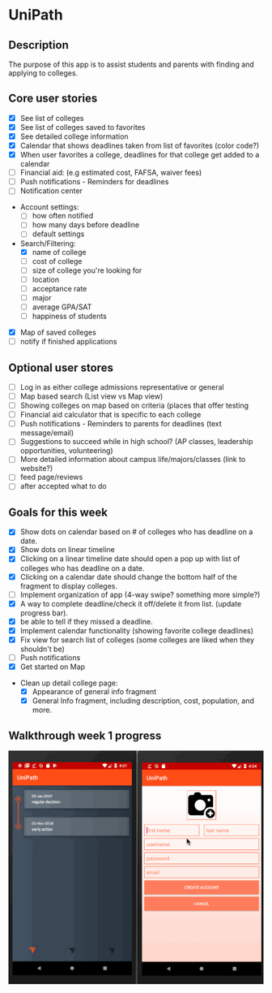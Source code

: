 # UniPath

## Description
The purpose of this app is to assist students and parents with finding and applying to colleges. 

## Core user stories
- [X] See list of colleges
- [X] See list of colleges saved to favorites
- [X] See detailed college information
- [X] Calendar that shows deadlines taken from list of favorites (color code?)
- [X] When user favorites a college, deadlines for that college get added to a calendar
- [ ] Financial aid: (e.g estimated cost, FAFSA, waiver fees)
- [ ] Push notifications - Reminders for deadlines
- [ ] Notification center
- Account settings:
  - [ ] how often notified
  - [ ] how many days before deadline
  - [ ] default settings
- Search/Filtering:
  - [X] name of college
  - [ ] cost of college
  - [ ] size of college you're looking for
  - [ ] location
  - [ ] acceptance rate
  - [ ] major
  - [ ] average GPA/SAT
  - [ ] happiness of students
- [X] Map of saved colleges
- [ ] notify if finished applications

## Optional user stores
- [ ] Log in as either college admissions representative or general
- [ ] Map based search (List view vs Map view)
- [ ] Showing colleges on map based on criteria (places that offer testing
- [ ] Financial aid calculator that is specific to each college
- [ ] Push notifications - Reminders to parents for deadlines (text message/email)
- [ ] Suggestions to succeed while in high school? (AP classes, leadership opportunities, volunteering)
- [ ] More detailed information about campus life/majors/classes (link to website?)
- [ ] feed page/reviews
- [ ] after accepted what to do

## Goals for this week
- [X] Show dots on calendar based on # of colleges who has deadline on a date.
- [X] Show dots on linear timeline
- [X] Clicking on a linear timeline date should open a pop up with list of colleges who has deadline on a date.
- [X] Clicking on a calendar date should change the bottom half of the fragment to display colleges.
- [ ] Implement organization of app (4-way swipe? something more simple?)
- [X] A way to complete deadline/check it off/delete it from list. (update progress bar). 
- [X] be able to tell if they missed a deadline.
- [X] Implement calendar functionality (showing favorite college deadlines)
- [X] Fix view for search list of colleges (some colleges are liked when they shouldn't be)
- [ ] Push notifications
- [X] Get started on Map
- Clean up detail college page:
  - [X] Appearance of general info fragment
  - [X] General Info fragment, including description, cost, population, and more.

## Walkthrough week 1 progress
![Walkthrough](walkthrough.gif)
